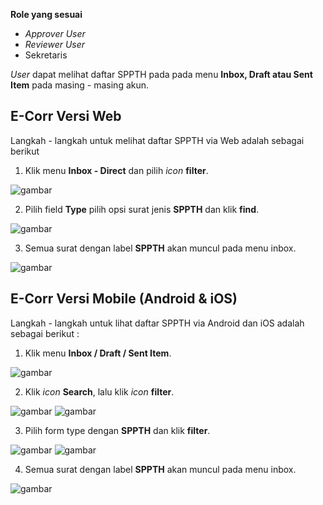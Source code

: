 **Role yang sesuai**

- *Approver User*
- *Reviewer User*
- Sekretaris

*User* dapat melihat daftar SPPTH pada pada menu **Inbox, Draft atau Sent Item** pada masing - masing akun. 

## **E-Corr Versi Web**

Langkah - langkah untuk melihat daftar SPPTH via Web adalah sebagai berikut

1. Klik menu **Inbox - Direct** dan pilih _icon_ **filter**.

![gambar](SPPTH/SPPTH_Web/SPPTH27.png)

2. Pilih field **Type** pilih opsi surat jenis **SPPTH** dan klik **find**.

![gambar](SPPTH/SPPTH_Web/SPPTH28.png)

3. Semua surat dengan label **SPPTH** akan muncul pada menu inbox.

![gambar](SPPTH/SPPTH_Web/SPPTH29.png)



## **E-Corr Versi Mobile (Android & iOS)**

Langkah - langkah untuk lihat daftar SPPTH via Android dan iOS adalah sebagai berikut :

1. Klik menu **Inbox / Draft / Sent Item**.
   
![gambar](SPPTH/SPPTH_Android/DaftarSPPTH/02A01.jpg) 

2. Klik _icon_ **Search**, lalu klik _icon_ **filter**.
   
![gambar](SPPTH/SPPTH_Android/DaftarSPPTH/02A02.jpg) ![gambar](SPPTH/SPPTH_Android/DaftarSPPTH/02A03.jpg)

3. Pilih form type dengan **SPPTH** dan klik **filter**.
   
![gambar](SPPTH/SPPTH_Android/DaftarSPPTH/02A04.jpg) ![gambar](SPPTH/SPPTH_Android/DaftarSPPTH/02A05.jpg) 

4. Semua surat dengan label **SPPTH** akan muncul pada menu inbox.

![gambar](SPPTH/SPPTH_Android/DaftarSPPTH/02A06.jpg)
